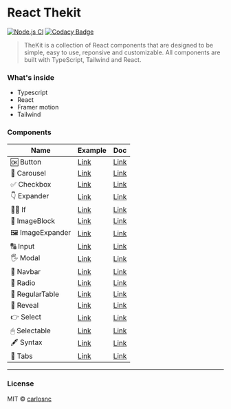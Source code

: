 # React Thekit

[![Node.js CI](https://github.com/carllosnc/react-thekit/actions/workflows/node.js.yml/badge.svg)](https://github.com/carllosnc/react-thekit/actions/workflows/node.js.yml)
[![Codacy Badge](https://app.codacy.com/project/badge/Grade/1d45ab5b6c364addab172a878b813388)](https://app.codacy.com/gh/carllosnc/react-thekit/dashboard?utm_source=gh&utm_medium=referral&utm_content=&utm_campaign=Badge_grade)

> TheKit is a collection of React components that are designed to be simple, easy to use, reponsive and customizable. All components are built with TypeScript, Tailwind and React.

### What's inside

- Typescript
- React
- Framer motion
- Tailwind

### Components

| Name            | Example                                                | Doc                                                                                      |
| --------------- | ------------------------------------------------------ | ---------------------------------------------------------------------------------------- |
| 🆗 Button        | [Link](https://react-thekit.vercel.app/button)         | [Link](https://github.com/carllosnc/react-thekit/tree/main/src/components/Button)        |
| 🚂 Carousel      | [Link](https://react-thekit.vercel.app/carousel)       | [Link](https://github.com/carllosnc/react-thekit/tree/main/src/components/Carousel)      |
| ✅ Checkbox      | [Link](https://react-thekit.vercel.app/checkbox)       | [Link](https://github.com/carllosnc/react-thekit/tree/main/src/components/Checkbox)      |
| 👇 Expander      | [Link](https://react-thekit.vercel.app/expander)       | [Link](https://github.com/carllosnc/react-thekit/tree/main/src/components/Expander)      |
| 🙅‍♂️ If            | [Link](https://react-thekit.vercel.app/if)             | [Link](https://github.com/carllosnc/react-thekit/tree/main/src/components/If)            |
| 🧱 ImageBlock    | [Link](https://react-thekit.vercel.app/image-block)    | [Link](https://github.com/carllosnc/react-thekit/tree/main/src/components/ImageBlock)    |
| 🖼 ImageExpander | [Link](https://react-thekit.vercel.app/image-expander) | [Link](https://github.com/carllosnc/react-thekit/tree/main/src/components/ImageExpander) |
| 🔠 Input         | [Link](https://react-thekit.vercel.app/input)          | [Link](https://github.com/carllosnc/react-thekit/tree/main/src/components/Input)         |
| 🖐 Modal         | [Link](https://react-thekit.vercel.app/modal)          | [Link](https://github.com/carllosnc/react-thekit/tree/main/src/components/Modal)         |
| 🍱 Navbar        | [Link](https://react-thekit.vercel.app/navbar)         | [Link](https://github.com/carllosnc/react-thekit/tree/main/src/components/Navbar)        |
| 🔘 Radio         | [Link](https://react-thekit.vercel.app/radio)          | [Link](https://github.com/carllosnc/react-thekit/tree/main/src/components/Radio)         |
| 🧱 RegularTable  | [Link](https://react-thekit.vercel.app/regular-table)  | [Link](https://github.com/carllosnc/react-thekit/tree/main/src/components/RegularTable)  |
| 🙈 Reveal        | [Link](https://react-thekit.vercel.app/reveal)         | [Link](https://github.com/carllosnc/react-thekit/tree/main/src/components/Reveal)        |
| 👉 Select        | [Link](https://react-thekit.vercel.app/select)         | [Link](https://github.com/carllosnc/react-thekit/tree/main/src/components/Select)        |
| 🖱 Selectable    | [Link](https://react-thekit.vercel.app/selectable)     | [Link](https://github.com/carllosnc/react-thekit/tree/main/src/components/Selectable)    |
| 🖋 Syntax        | [Link](https://react-thekit.vercel.app/syntax)         | [Link](https://github.com/carllosnc/react-thekit/tree/main/src/components/Syntax)        |
| 🍫 Tabs          | [Link](https://react-thekit.vercel.app/tabs)           | [Link](https://github.com/carllosnc/react-thekit/tree/main/src/components/Tabs)          |

---

### License

MIT © [carlosnc](https://github.com/carllosnc)
